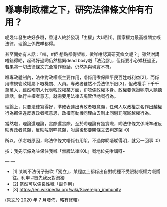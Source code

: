 # 喺專制政權之下，研究法律條文仲有冇用？

呢幾年發生咗好多嘢，香港人終於發現「主權」大L晒[1]。國家權力最高機關立嘅法律，理論上係做咩都得。

甚至開始有人話：「唓，#佢 想點都得架嘛，做咩咁認真研究條文呢？」雖然咁講唔錯得晒，起碼好過啲仍然搵緊dead body嘅「法治膠」，但係要小心矯枉過正。若果將一切法律條文完全當作廢話，仍然係與現實不符。

喺專政體制內，法律對政權嘅主要作用，唔係用嚟保障平民百姓嘅利益[2]，而係用嚟規管政權屬下嘅機關、人員。專政者雖然不受法律所限[3]，但政權手下千千萬萬人，雖然嗰啲人代表咗政權某方面，卻唔係政權本身。政權要保證呢啲人聽聽話話，執行主權者意志，就需要用法律去規管佢哋嘅行為。

理論上，只要法律寫得好，準確表達出專政者嘅意願，任何人以政權之名作出越權行為都係違反專政者嘅意思，政權有動機同理由去制止同懲罰呢啲越權行為。

當然啦，理論還理論，實際還實際。至於啲理論有幾實際，啲法律條文係咪準確反映專政者意願，反映咗啲咩意願，咁最後都要睇條文去判定架 :0)

所以，係咁嘅原因，睇法律條文唔係冇用架。不過你睇唔睇得明，就另一回事 :0)

按：我先唔係為咗保住我嘅「無牌法律KOL」嘅地位先咁講呀~

— —

- [1] 某啲不法份子鼓吹「獨立」，某程度上都係出自對呢種不受限制嘅權力嘅嚮往。利申 #首先我反對港獨
- [2] 當然可以係良性嘅「副作用」
- [3] https://en.wikipedia.org/wiki/Sovereign_immunity

(原文於 2020 年 7 月發佈，略有修輯)

